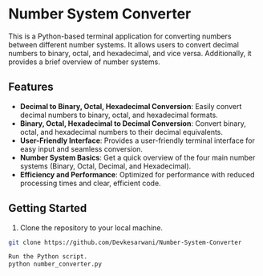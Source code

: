 # Number System Converter

This is a Python-based terminal application for converting numbers between different number systems. It allows users to convert decimal numbers to binary, octal, and hexadecimal, and vice versa. Additionally, it provides a brief overview of number systems.

## Features

- **Decimal to Binary, Octal, Hexadecimal Conversion**: Easily convert decimal numbers to binary, octal, and hexadecimal formats.
- **Binary, Octal, Hexadecimal to Decimal Conversion**: Convert binary, octal, and hexadecimal numbers to their decimal equivalents.
- **User-Friendly Interface**: Provides a user-friendly terminal interface for easy input and seamless conversion.
- **Number System Basics**: Get a quick overview of the four main number systems (Binary, Octal, Decimal, and Hexadecimal).
- **Efficiency and Performance**: Optimized for performance with reduced processing times and clear, efficient code.

## Getting Started

1. Clone the repository to your local machine.

```bash
git clone https://github.com/Devkesarwani/Number-System-Converter

Run the Python script.
python number_converter.py



